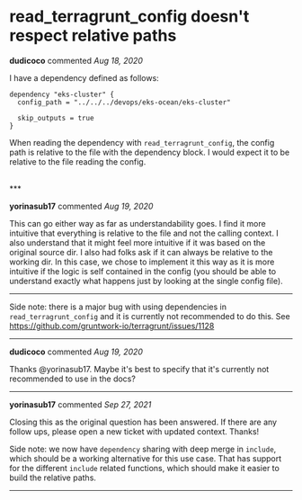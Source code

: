 # read_terragrunt_config doesn't respect relative paths

**dudicoco** commented *Aug 18, 2020*

I have a dependency defined as follows:

```
dependency "eks-cluster" {
  config_path = "../../../devops/eks-ocean/eks-cluster"

  skip_outputs = true
}
```

When reading the dependency with `read_terragrunt_config`, the config path is relative to the file with the dependency block. I would expect it to be relative to the file reading the config.

<br />
***


**yorinasub17** commented *Aug 19, 2020*

This can go either way as far as understandability goes. I find it more intuitive that everything is relative to the file and not the calling context. I also understand that it might feel more intuitive if it was based on the original source dir. I also had folks ask if it can always be relative to the working dir. In this case, we chose to implement it this way as it is more intuitive if the logic is self contained in the config (you should be able to understand exactly what happens just by looking at the single config file).

---

Side note: there is a major bug with using dependencies in `read_terragrunt_config` and it is currently not recommended to do this. See https://github.com/gruntwork-io/terragrunt/issues/1128
***

**dudicoco** commented *Aug 19, 2020*

Thanks @yorinasub17. Maybe it's best to specify that it's currently not recommended to use in the docs?
***

**yorinasub17** commented *Sep 27, 2021*

Closing this as the original question has been answered. If there are any follow ups, please open a new ticket with updated context. Thanks!

Side note: we now have `dependency` sharing with deep merge in `include`, which should be a working alternative for this use case. That has support for the different `include` related functions, which should make it easier to build the relative paths.
***

